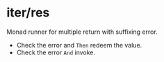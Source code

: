 # iter/res
Monad runner for multiple return with suffixing error.
- Check the error and `Then` redeem the value.
- Check the error `And` invoke.
